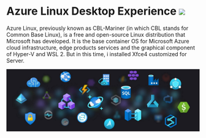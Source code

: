 # Azure Linux Desktop Experience <img src="https://upload.wikimedia.org/wikipedia/commons/9/90/X.Org_Logo.svg" height=28px wehight=28px />

Azure Linux, previously known as CBL-Mariner (in which CBL stands for Common Base Linux), is a free and open-source Linux distribution that Microsoft has developed. It is the base container OS for Microsoft Azure cloud infrastructure, edge products services and the graphical component of Hyper-V and WSL 2. But in this time, i installed Xfce4 customized for Server.

![](img1.png)
